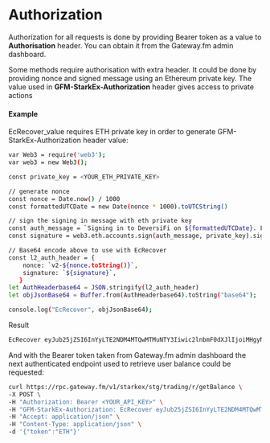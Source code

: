 # Authorization
Authorization for all requests is done by providing Bearer token as a value to **Authorisation** header. You can obtain it from the Gateway.fm admin dashboard.

Some methods require authorisation with extra header. It could be done by providing nonce and signed message using an Ethereum private key.
The value used in **GFM-StarkEx-Authorization** header gives access to private actions

#### **Example**


EcRecover_value requires ETH private key in order to generate GFM-StarkEx-Authorization header value:
```bash
var Web3 = require('web3');
var web3 = new Web3();

const private_key = <YOUR_ETH_PRIVATE_KEY>

// generate nonce
const nonce = Date.now() / 1000
const formattedUTCDate = new Date(nonce * 1000).toUTCString()

// sign the signing in message with eth private key
const auth_message = `Signing in to DeversiFi on ${formattedUTCDate}. For your safety, only sign this message on DeversiFi.`.toString(16)
const signature = web3.eth.accounts.sign(auth_message, private_key).signature;

// Base64 encode above to use with EcRecover 
const l2_auth_header = {
    nonce: `v2-${nonce.toString()}`,
    signature: `${signature}`,
   }
let AuthHeaderbase64 = JSON.stringify(l2_auth_header)
let objJsonBase64 = Buffer.from(AuthHeaderbase64).toString("base64");

console.log("EcRecover", objJsonBase64);
```

Result

```javascript
EcRecover eyJub25jZSI6InYyLTE2NDM4MTQwMTMuNTY3Iiwic2lnbmF0dXJlIjoiMHgyNjUxNzIzMGJlMTNjZmUzNTQ0NDdiZjMwOWEyMTZhYzQ1Y2E1ODNhOGMyNmU3NDcyNWNjY2MzNmFkZjI0OGYwMjE0MTAzZTI1MjM2MDY0ZDQxNWNhZWVlZTBhNjk2ODgzNWZiNTFhN2JiNTBhNTcyZmQxNTlmNDRiMDcwZGJkNDFjIn0=
```

And with the Bearer token taken from Gateway.fm admin dashboard the next authenticated endpoint used to retrieve user balance could be requested:

```bash
curl https://rpc.gateway.fm/v1/starkex/stg/trading/r/getBalance \
-X POST \
-H "Authorization: Bearer <YOUR_API_KEY>" \
-H "GFM-StarkEx-Authorization: EcRecover eyJub25jZSI6InYyLTE2NDM4MTQwMTMuNTY3Iiwic2lnbmF0dXJlIjoiMHgyNjUxNzIzMGJlMTNjZmUzNTQ0NDdiZjMwOWEyMTZhYzQ1Y2E1ODNhOGMyNmU3NDcyNWNjY2MzNmFkZjI0OGYwMjE0MTAzZTI1MjM2MDY0ZDQxNWNhZWVlZTBhNjk2ODgzNWZiNTFhN2JiNTBhNTcyZmQxNTlmNDRiMDcwZGJkNDFjIn0=" \
-H "Accept: application/json" \
-H "Content-Type: application/json" \
-d '{"token":"ETH"}'
````
